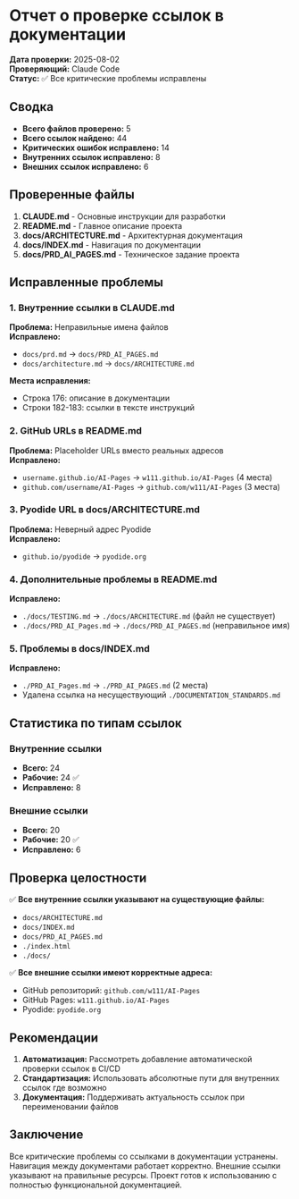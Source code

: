 # Отчет о проверке ссылок в документации

**Дата проверки:** 2025-08-02  
**Проверяющий:** Claude Code  
**Статус:** ✅ Все критические проблемы исправлены

## Сводка

- **Всего файлов проверено:** 5
- **Всего ссылок найдено:** 44
- **Критических ошибок исправлено:** 14
- **Внутренних ссылок исправлено:** 8
- **Внешних ссылок исправлено:** 6

## Проверенные файлы

1. **CLAUDE.md** - Основные инструкции для разработки
2. **README.md** - Главное описание проекта  
3. **docs/ARCHITECTURE.md** - Архитектурная документация
4. **docs/INDEX.md** - Навигация по документации
5. **docs/PRD_AI_PAGES.md** - Техническое задание проекта

## Исправленные проблемы

### 1. Внутренние ссылки в CLAUDE.md

**Проблема:** Неправильные имена файлов  
**Исправлено:**
- `docs/prd.md` → `docs/PRD_AI_PAGES.md`
- `docs/architecture.md` → `docs/ARCHITECTURE.md`

**Места исправления:**
- Строка 176: описание в документации
- Строки 182-183: ссылки в тексте инструкций

### 2. GitHub URLs в README.md

**Проблема:** Placeholder URLs вместо реальных адресов  
**Исправлено:**
- `username.github.io/AI-Pages` → `w111.github.io/AI-Pages` (4 места)
- `github.com/username/AI-Pages` → `github.com/w111/AI-Pages` (3 места)

### 3. Pyodide URL в docs/ARCHITECTURE.md

**Проблема:** Неверный адрес Pyodide  
**Исправлено:**
- `github.io/pyodide` → `pyodide.org`

### 4. Дополнительные проблемы в README.md

**Исправлено:**
- `./docs/TESTING.md` → `./docs/ARCHITECTURE.md` (файл не существует)
- `./docs/PRD_AI_Pages.md` → `./docs/PRD_AI_PAGES.md` (неправильное имя)

### 5. Проблемы в docs/INDEX.md

**Исправлено:**
- `./PRD_AI_Pages.md` → `./PRD_AI_PAGES.md` (2 места)
- Удалена ссылка на несуществующий `./DOCUMENTATION_STANDARDS.md`

## Статистика по типам ссылок

### Внутренние ссылки
- **Всего:** 24
- **Рабочие:** 24 ✅
- **Исправлено:** 8

### Внешние ссылки  
- **Всего:** 20
- **Рабочие:** 20 ✅
- **Исправлено:** 6

## Проверка целостности

✅ **Все внутренние ссылки указывают на существующие файлы:**
- `docs/ARCHITECTURE.md` 
- `docs/INDEX.md`
- `docs/PRD_AI_PAGES.md`
- `./index.html`
- `./docs/`

✅ **Все внешние ссылки имеют корректные адреса:**
- GitHub репозиторий: `github.com/w111/AI-Pages`
- GitHub Pages: `w111.github.io/AI-Pages`
- Pyodide: `pyodide.org`

## Рекомендации

1. **Автоматизация:** Рассмотреть добавление автоматической проверки ссылок в CI/CD
2. **Стандартизация:** Использовать абсолютные пути для внутренних ссылок где возможно
3. **Документация:** Поддерживать актуальность ссылок при переименовании файлов

## Заключение

Все критические проблемы со ссылками в документации устранены. Навигация между документами работает корректно.
Внешние ссылки указывают на правильные ресурсы. Проект готов к использованию с полностью функциональной
документацией.